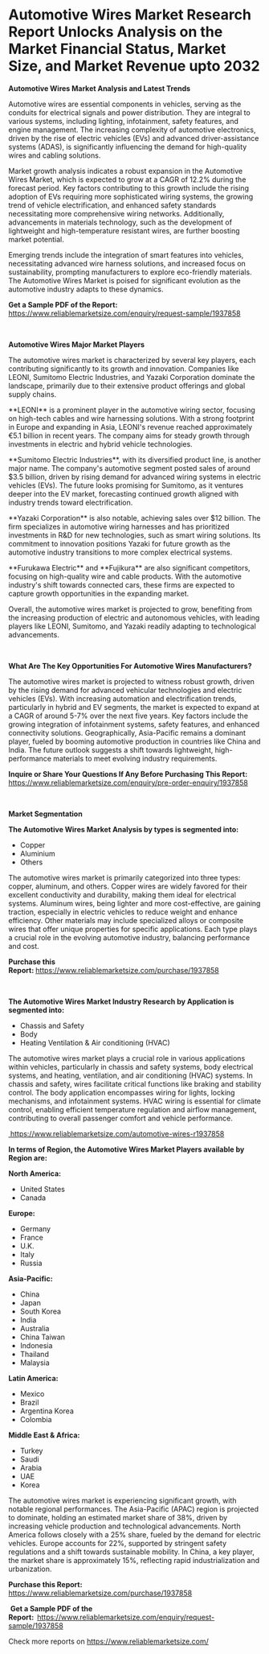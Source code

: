 <p><h1>Automotive Wires Market Research Report Unlocks Analysis on the Market Financial Status, Market Size, and Market Revenue upto 2032</h1></p><p><strong>Automotive Wires Market Analysis and Latest Trends</strong></p>
<p><p>Automotive wires are essential components in vehicles, serving as the conduits for electrical signals and power distribution. They are integral to various systems, including lighting, infotainment, safety features, and engine management. The increasing complexity of automotive electronics, driven by the rise of electric vehicles (EVs) and advanced driver-assistance systems (ADAS), is significantly influencing the demand for high-quality wires and cabling solutions.</p><p>Market growth analysis indicates a robust expansion in the Automotive Wires Market, which is expected to grow at a CAGR of 12.2% during the forecast period. Key factors contributing to this growth include the rising adoption of EVs requiring more sophisticated wiring systems, the growing trend of vehicle electrification, and enhanced safety standards necessitating more comprehensive wiring networks. Additionally, advancements in materials technology, such as the development of lightweight and high-temperature resistant wires, are further boosting market potential. </p><p>Emerging trends include the integration of smart features into vehicles, necessitating advanced wire harness solutions, and increased focus on sustainability, prompting manufacturers to explore eco-friendly materials. The Automotive Wires Market is poised for significant evolution as the automotive industry adapts to these dynamics.</p></p>
<p><strong>Get a Sample PDF of the Report:&nbsp;</strong> <a href="https://www.reliablemarketsize.com/enquiry/request-sample/1937858?utm_campaign=2892&utm_medium=2&utm_source=Github&utm_content=ia&utm_term=30032025&utm_id=automotive-wires">https://www.reliablemarketsize.com/enquiry/request-sample/1937858</a></p>
<p>&nbsp;</p>
<p><strong>Automotive Wires Major Market Players</strong></p>
<p><p>The automotive wires market is characterized by several key players, each contributing significantly to its growth and innovation. Companies like LEONI, Sumitomo Electric Industries, and Yazaki Corporation dominate the landscape, primarily due to their extensive product offerings and global supply chains.</p><p>**LEONI** is a prominent player in the automotive wiring sector, focusing on high-tech cables and wire harnessing solutions. With a strong footprint in Europe and expanding in Asia, LEONI's revenue reached approximately €5.1 billion in recent years. The company aims for steady growth through investments in electric and hybrid vehicle technologies.</p><p>**Sumitomo Electric Industries**, with its diversified product line, is another major name. The company's automotive segment posted sales of around $3.5 billion, driven by rising demand for advanced wiring systems in electric vehicles (EVs). The future looks promising for Sumitomo, as it ventures deeper into the EV market, forecasting continued growth aligned with industry trends toward electrification.</p><p>**Yazaki Corporation** is also notable, achieving sales over $12 billion. The firm specializes in automotive wiring harnesses and has prioritized investments in R&D for new technologies, such as smart wiring solutions. Its commitment to innovation positions Yazaki for future growth as the automotive industry transitions to more complex electrical systems.</p><p>**Furukawa Electric** and **Fujikura** are also significant competitors, focusing on high-quality wire and cable products. With the automotive industry's shift towards connected cars, these firms are expected to capture growth opportunities in the expanding market.</p><p>Overall, the automotive wires market is projected to grow, benefiting from the increasing production of electric and autonomous vehicles, with leading players like LEONI, Sumitomo, and Yazaki readily adapting to technological advancements.</p></p>
<p>&nbsp;</p>
<p><strong>What Are The Key Opportunities For Automotive Wires Manufacturers?</strong></p>
<p><p>The automotive wires market is projected to witness robust growth, driven by the rising demand for advanced vehicular technologies and electric vehicles (EVs). With increasing automation and electrification trends, particularly in hybrid and EV segments, the market is expected to expand at a CAGR of around 5-7% over the next five years. Key factors include the growing integration of infotainment systems, safety features, and enhanced connectivity solutions. Geographically, Asia-Pacific remains a dominant player, fueled by booming automotive production in countries like China and India. The future outlook suggests a shift towards lightweight, high-performance materials to meet evolving industry requirements.</p></p>
<p><strong>Inquire or Share Your Questions If Any Before Purchasing This Report:</strong> <a href="https://www.reliablemarketsize.com/enquiry/pre-order-enquiry/1937858?utm_campaign=2892&utm_medium=2&utm_source=Github&utm_content=ia&utm_term=30032025&utm_id=automotive-wires">https://www.reliablemarketsize.com/enquiry/pre-order-enquiry/1937858</a></p>
<p>&nbsp;</p>
<p><strong>Market Segmentation</strong></p>
<p><strong>The Automotive Wires Market Analysis by types is segmented into:</strong></p>
<p><ul><li>Copper</li><li>Aluminium</li><li>Others</li></ul></p>
<p><p>The automotive wires market is primarily categorized into three types: copper, aluminum, and others. Copper wires are widely favored for their excellent conductivity and durability, making them ideal for electrical systems. Aluminum wires, being lighter and more cost-effective, are gaining traction, especially in electric vehicles to reduce weight and enhance efficiency. Other materials may include specialized alloys or composite wires that offer unique properties for specific applications. Each type plays a crucial role in the evolving automotive industry, balancing performance and cost.</p></p>
<p><strong>Purchase this Report:&nbsp;</strong><a href="https://www.reliablemarketsize.com/purchase/1937858?utm_campaign=2892&utm_medium=2&utm_source=Github&utm_content=ia&utm_term=30032025&utm_id=automotive-wires">https://www.reliablemarketsize.com/purchase/1937858</a></p>
<p>&nbsp;</p>
<p><strong>The Automotive Wires Market Industry Research by Application is segmented into:</strong></p>
<p><ul><li>Chassis and Safety</li><li>Body</li><li>Heating Ventilation & Air conditioning (HVAC)</li></ul></p>
<p><p>The automotive wires market plays a crucial role in various applications within vehicles, particularly in chassis and safety systems, body electrical systems, and heating, ventilation, and air conditioning (HVAC) systems. In chassis and safety, wires facilitate critical functions like braking and stability control. The body application encompasses wiring for lights, locking mechanisms, and infotainment systems. HVAC wiring is essential for climate control, enabling efficient temperature regulation and airflow management, contributing to overall passenger comfort and vehicle performance.</p></p>
<p><a href="https://www.reliablemarketsize.com/automotive-wires-r1937858?utm_campaign=2892&utm_medium=2&utm_source=Github&utm_content=ia&utm_term=30032025&utm_id=automotive-wires">&nbsp;https://www.reliablemarketsize.com/automotive-wires-r1937858</a></p>
<p><strong>In terms of Region, the Automotive Wires Market Players available by Region are:</strong></p>
<p>
    <p> <strong> North America: </strong>
        <ul>
            <li>United States</li>
            <li>Canada</li>
        </ul>
        </p> 
    <p> <strong> Europe: </strong>
        <ul>
            <li>Germany</li>
            <li>France</li>
            <li>U.K.</li>
            <li>Italy</li>
            <li>Russia</li>
        </ul>
        </p> 
    <p> <strong> Asia-Pacific: </strong>
        <ul>
            <li>China</li>
            <li>Japan</li>
            <li>South Korea</li>
            <li>India</li>
            <li>Australia</li>
            <li>China Taiwan</li>
            <li>Indonesia</li>
            <li>Thailand</li>
            <li>Malaysia</li>
        </ul>
        </p> 
    <p> <strong> Latin America: </strong>
        <ul>
            <li>Mexico</li>
            <li>Brazil</li>
            <li>Argentina Korea</li>
            <li>Colombia</li>
        </ul>
        </p> 
    <p> <strong> Middle East & Africa: </strong>
        <ul>
            <li>Turkey</li>
            <li>Saudi</li>
            <li>Arabia</li>
            <li>UAE</li>
            <li>Korea</li>
        </ul>
    </p>
    </p>
<p><p>The automotive wires market is experiencing significant growth, with notable regional performances. The Asia-Pacific (APAC) region is projected to dominate, holding an estimated market share of 38%, driven by increasing vehicle production and technological advancements. North America follows closely with a 25% share, fueled by the demand for electric vehicles. Europe accounts for 22%, supported by stringent safety regulations and a shift towards sustainable mobility. In China, a key player, the market share is approximately 15%, reflecting rapid industrialization and urbanization.</p></p>
<p><strong>Purchase this Report: </strong><a href="https://www.reliablemarketsize.com/purchase/1937858?utm_campaign=2892&utm_medium=2&utm_source=Github&utm_content=ia&utm_term=30032025&utm_id=automotive-wires">https://www.reliablemarketsize.com/purchase/1937858</a></p>
<p>&nbsp;<strong>Get a Sample PDF of the Report:&nbsp;&nbsp;</strong><a href="https://www.reliablemarketsize.com/enquiry/request-sample/1937858?utm_campaign=2892&utm_medium=2&utm_source=Github&utm_content=ia&utm_term=30032025&utm_id=automotive-wires">https://www.reliablemarketsize.com/enquiry/request-sample/1937858</a></p>
<p><strong></strong></p>
<p>Check more reports on <a href="https://www.reliablemarketsize.com/?utm_campaign=2892&utm_medium=2&utm_source=Github&utm_content=ia&utm_term=30032025&utm_id=automotive-wires">https://www.reliablemarketsize.com/</a></p>